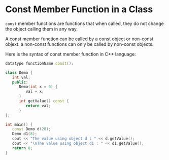 # Const Member Function in a Class

`const` member functions are functions that when called, they do not change the object calling them in any way.

A const member function can be called by a const object or non-const objext. a non-const functions can only be called by non-const objects.

Here is the syntax of const member function in C++ language:
```cpp
datatype functionName const();
```

```cpp
class Demo {
   int val;
   public:
      Demo(int x = 0) {
         val = x;
      }
      int getValue() const {
         return val;
      }
};

int main() {
   const Demo d(28);
   Demo d1(8);
   cout << "The value using object d : " << d.getValue();
   cout << "\nThe value using object d1 : " << d1.getValue();
   return 0;
}
```
